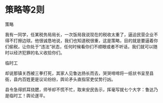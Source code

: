 # 策略等2则

策略 

我有一同学，任某税务局局长，一次饭局我说现在的税收太重了，逼迫民营企业不得不打擦边球。他很诚恳地说，我们也知道税很重，这是策略，目的就是要逼着你们偷税，让你处于“违法”状态，任何时候看你们不顺眼或者不听话，我们就可以随时以经济犯罪的名义收拾你们。 

临时工 

却说那镇关西被三拳打死，其家人见鲁达扬长而去，哭哭啼啼将一纸状书呈至县衙，县内百姓更是议论纷纷，舆论矛头直指官吏仗势行凶。 

县令急得抓耳挠腮，师爷却不慌不忙，取来安民告示，挥毫写就七个大字：鲁达乃是临时工！舆论遂平。